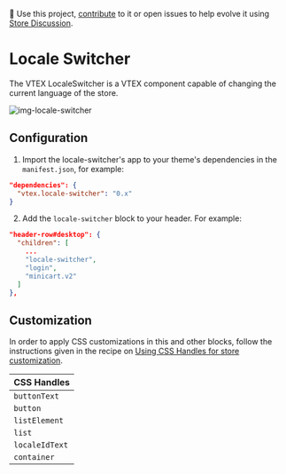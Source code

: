📢 Use this project, [contribute](https://github.com/vtex-apps/locale-switcher) to it or open issues to help evolve it using [Store Discussion](https://github.com/vtex-apps/store-discussion).

# Locale Switcher

The VTEX LocaleSwitcher is a VTEX component capable of changing the current language of the store.

![img-locale-switcher](https://user-images.githubusercontent.com/27777263/74359290-c2b5f700-4da1-11ea-8612-c05ccf1988d5.png)

## Configuration

1. Import the locale-switcher's app to your theme's dependencies in the `manifest.json`, for example:

```json
"dependencies": {
  "vtex.locale-switcher": "0.x"
}
```

2. Add the `locale-switcher` block to your header. For example:

```json
"header-row#desktop": {
  "children": [
    ...
    "locale-switcher",
    "login",
    "minicart.v2"
  ]
},
```

## Customization

In order to apply CSS customizations in this and other blocks, follow the instructions given in the recipe on [Using CSS Handles for store customization](https://vtex.io/docs/recipes/style/using-css-handles-for-store-customization).

| CSS Handles    |
| -------------- |
| `buttonText`   |
| `button`       |
| `listElement`  |
| `list`         |
| `localeIdText` |
| `container`    |
